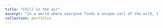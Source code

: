```yaml
---
title: "Chill in the air"
excerpt: "In a world where everyone finds a unique call of the wild, I found mine amidst the untouched snow and towering peaks. As a passionate skier, every winter is a return to my sanctuary, where the world narrows down to the trail under my feet and the rhythm of my heart beating against the chill in the air.<br/><img src='/images/snow.jpg' width ='600'>"
collection: portfolio
---
```


<!-- This is an item in your portfolio. It can be have images or nice text. If you name the file .md, it will be parsed as markdown. If you name the file .html, it will be parsed as HTML. -->

